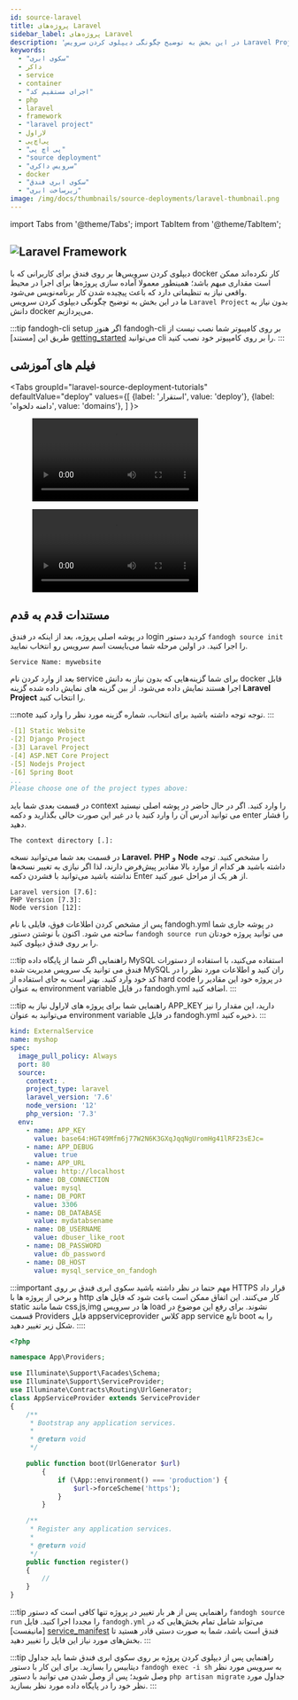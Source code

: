 ```yaml
---
id: source-laravel
title: پروژه‌های Laravel
sidebar_label: پروژه‌های Laravel 
description: 'در این بخش به توضیح چگونگی دیپلوی کردن سرویس Laravel Project بدون نیاز به دانش docker می‌پردازیم.'
keywords:
  - "سکوی ابری"
  - داکر
  - service
  - container
  - "اجرای مستقیم کد"
  - php
  - laravel
  - framework
  - "laravel project"
  - لاراول
  - پی‌اچ‌پی
  - "پی اچ پی"
  - "source deployment"
  - "سرویس داکری"
  - docker
  - "سکوی ابری فندق"
  - "زیرساخت ابری"
image: /img/docs/thumbnails/source-deployments/laravel-thumbnail.png
---
```


import Tabs from '@theme/Tabs';
import TabItem from '@theme/TabItem';

## ![Laravel Framework](/img/docs/laravel-framework-banner.svg "Laravel Framework")

دیپلوی کردن سرویس‌ها بر روی فندق برای کاربرانی که با docker کار نکرده‌اند ممکن است مقداری مبهم باشد؛ همینطور معمولا آماده سازی پروژه‌ها برای اجرا در محیط واقعی نیاز به تنظیماتی دارد که باعث پیچیده شدن کار برنامه‌نویس می‌شود.<br/>
ما در این بخش به توضیح چگونگی دیپلوی کردن سرویس `Laravel Project` بدون نیاز به دانش docker می‌پردازیم.

:::tip fandogh-cli setup
اگر هنوز fandogh-cli بر روی کامپیوتر شما نصب نیست از طریق این [مستند] [getting_started] می‌توانید cli را بر روی کامپیوتر خود نصب کنید.
:::

## فیلم های آموزشی

<Tabs
  groupId="laravel-source-deployment-tutorials"
  defaultValue="deploy"
  values={[
    {label: 'استقرار', value: 'deploy'},
    {label: 'دامنه دلخواه', value: 'domains'},
  ]
}>
<TabItem value="deploy">
<figure class="video-container">
  <video src="https://media.fandogh.cloud/tutorials/source-deployments/laravel/laravel-source-deploy.mp4" controls></video>
</figure>
</TabItem>

<TabItem value="domains">
<figure class="video-container">
  <video src="https://media.fandogh.cloud/tutorials/source-deployments/laravel/laravel-add-domain.mp4" controls></video>
</figure>
</TabItem>

</Tabs>


## مستندات قدم به قدم

در پوشه اصلی پروژه، بعد از اینکه در فندق login کردید دستور `fandogh source init` را اجرا کنید. در اولین مرحله شما می‌بایست اسم سرویس رو انتخاب نمایید.

```
Service Name: mywebsite
```

 بعد از وارد کردن نام service  برای شما گزینه‌هایی که بدون نیاز به دانش docker قابل اجرا هستند نمایش داده می‌شود. از بین گزینه های نمایش داده شده گزینه **Laravel Project** را انتخاب کنید.

:::note توجه
توجه داشته باشید  برای انتخاب، شماره گزینه مورد نظر را وارد کنید.
:::

```yaml {3}
-[1] Static Website
-[2] Django Project
-[3] Laravel Project
-[4] ASP.NET Core Project
-[5] Nodejs Project
-[6] Spring Boot
...
Please choose one of the project types above:
``` 

در قسمت بعدی شما باید context را وارد کنید. اگر در حال حاضر در پوشه اصلی نیستید می توانید آدرس آن را وارد کنید یا در غیر این صورت خالی بگذارید و دکمه enter را فشار دهید.

```
The context directory [.]:
```

در قسمت بعد شما می‌توانید نسخه **Laravel**، **PHP** و **Node** را مشخص کنید.
توجه داشته باشید هر کدام از موارد بالا مقادیر پیش‌فرض دارند، لذا اگر نیازی به تغییر نسخه‌ها نداشته باشید می‌توانید با فشردن دکمه Enter از هر یک از مراحل عبور کنید.

```
Laravel version [7.6]:
PHP Version [7.3]:
Node version [12]:
```

پس از مشخص کردن اطلاعات فوق، فایلی با نام fandogh.yml در پوشه جاری شما ساخته می شود. 
اکنون با نوشتن دستور `fandogh source run` می توانید پروژه خودتان را بر روی فندق دیپلوی کنید.

:::tip راهنمایی
اگر شما از پایگاه داده MySQL استفاده می‌کنید، با استفاده از دستورات فندق می توانید یک سرویس مدیریت شده MySQL ران کنید و اطلاعات مورد نظر را در کد خود وارد کنید. بهتر است به جای استفاده از hard code در پروژه خود این مقادیر را به عنوان environment variable در فایل fandogh.yml اضافه کنید.
:::

:::tip راهنمایی
شما برای پروژه های لاراول نیاز به  APP_KEY دارید، این مقدار را نیز می‌توانید به عنوان environment variable در فایل fandogh.yml ذخیره کنید.
:::

```yaml title="service_deployment.yml"
kind: ExternalService
name: myshop
spec:
  image_pull_policy: Always
  port: 80  
  source:
    context: .
    project_type: laravel
    laravel_version: '7.6'
    node_version: '12'
    php_version: '7.3'
  env:
    - name: APP_KEY
      value: base64:HGT49Mfm6j77W2N6K3GXqJqqNgUromHg41lRF23sEJc=
    - name: APP_DEBUG
      value: true
    - name: APP_URL
      value: http://localhost
    - name: DB_CONNECTION
      value: mysql
    - name: DB_PORT
      value: 3306
    - name: DB_DATABASE
      value: mydatabsename
    - name: DB_USERNAME
      value: dbuser_like_root
    - name: DB_PASSWORD
      value: db_password
    - name: DB_HOST
      value: mysql_service_on_fandogh
```

:::important مهم
حتما در نظر داشته باشید سکوی ابری فندق بر روی HTTPS قرار داد و برخی از پروژه ها با http کار می‌کنند. این اتفاق ممکن است باعث شود که فایل های static شما مانند css,js,img ها در سرویس load نشوند. برای رفع این موضوع در قسمت Providers فایل appserviceprovider کلاس app service تابع boot را به شکل زیر تغییر دهید. 
::::

```php {18,19,20}
<?php

namespace App\Providers;

use Illuminate\Support\Facades\Schema;
use Illuminate\Support\ServiceProvider;
use Illuminate\Contracts\Routing\UrlGenerator;
class AppServiceProvider extends ServiceProvider
{
    /**
     * Bootstrap any application services.
     *
     * @return void
     */

    public function boot(UrlGenerator $url)
        {
            if (\App::environment() === 'production') {
                $url->forceScheme('https');
            }
        }

    /**
     * Register any application services.
     *
     * @return void
     */
    public function register()
    {
        //
    }
}
```

:::tip راهنمایی
پس از هر بار تغییر در پروژه تنها کافی است که دستور `fandogh source run` را مجددا اجرا کنید. 
فایل `fandogh.yml` می‌تواند شامل تمام بخش‌هایی که در [مانیفست] [service_manifest] فندق است باشد، شما به صورت دستی قادر هستید تا بخش‌های مورد نیاز این فایل را تغییر دهید.
:::

:::tip راهنمایی
پس از دیپلوی کردن پروژه بر روی سکوی ابری فندق شما باید جداول دیتابیس  را بسازید. برای این کار با دستور `fandogh exec -i sh` به سرویس مورد نظر وصل شوید؛ پس از وصل شدن می توانید با دستور `php artisan migrate`  جداول مورد نظر خود را در پایگاه داده مورد نظر بسازید.
:::

[getting_started]: /docs/preface/getting-started
[service_manifest]: /docs/services/service-manifest

